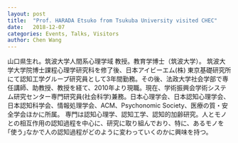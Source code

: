 ```yaml
---
layout: post
title:  "Prof. HARADA Etsuko from Tsukuba University visited CHEC"
date:   2018-12-07
categories: Events, Talks, Visitors
author: Chen Wang
---
```


山口県生れ。筑波大学人間系心理学域 教授。教育学博士（筑波大学）。 筑波大学大学院博士課程心理学研究科を修了後、日本アイビーエム(株) 東京基礎研究所にて認知工学グループ研究員として3年間勤務。その後、法政大学社会学部で専任講師、助教授、教授を経て、2010年より現職。現在、学術振興会学術システム研究センター専門研究員(社会科学)兼務。日本心理学会、日本認知心理学会、日本認知科学会、情報処理学会、ACM、Psychonomic Society、医療の質・安全学会ほかに所属。 専門は認知心理学、認知工学、認知的加齢研究。人とモノとの相互作用の認知過程を中心に、研究に取り組んでおり、特に、あるモノを｢使う｣なかで人の認知過程がどのように変わっていくのかに興味を持つ。